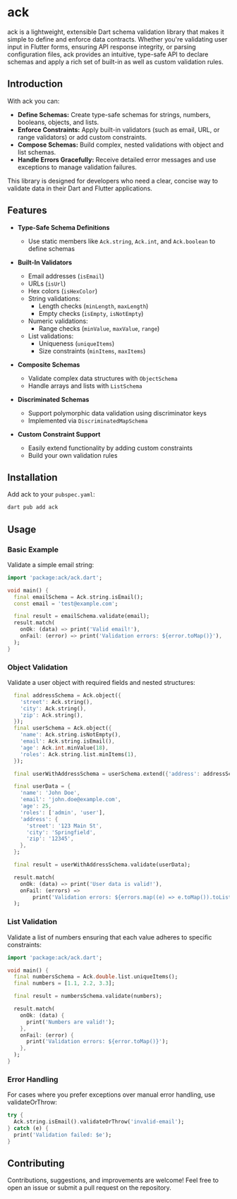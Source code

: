 # ack

ack is a lightweight, extensible Dart schema validation library that makes it simple to define and enforce data contracts. Whether you're validating user input in Flutter forms, ensuring API response integrity, or parsing configuration files, ack provides an intuitive, type-safe API to declare schemas and apply a rich set of built-in as well as custom validation rules.

## Introduction

With ack you can:
- **Define Schemas:** Create type-safe schemas for strings, numbers, booleans, objects, and lists.
- **Enforce Constraints:** Apply built-in validators (such as email, URL, or range validators) or add custom constraints.
- **Compose Schemas:** Build complex, nested validations with object and list schemas.
- **Handle Errors Gracefully:** Receive detailed error messages and use exceptions to manage validation failures.

This library is designed for developers who need a clear, concise way to validate data in their Dart and Flutter applications.

## Features
- **Type-Safe Schema Definitions**
  - Use static members like `Ack.string`, `Ack.int`, and `Ack.boolean` to define schemas

- **Built-In Validators** 
  - Email addresses (`isEmail`)
  - URLs (`isUrl`) 
  - Hex colors (`isHexColor`)
  - String validations:
    - Length checks (`minLength`, `maxLength`)
    - Empty checks (`isEmpty`, `isNotEmpty`)
  - Numeric validations:
    - Range checks (`minValue`, `maxValue`, `range`)
  - List validations:
    - Uniqueness (`uniqueItems`)
    - Size constraints (`minItems`, `maxItems`)

- **Composite Schemas**
  - Validate complex data structures with `ObjectSchema`
  - Handle arrays and lists with `ListSchema`

- **Discriminated Schemas**
  - Support polymorphic data validation using discriminator keys
  - Implemented via `DiscriminatedMapSchema`

- **Custom Constraint Support**
  - Easily extend functionality by adding custom constraints
  - Build your own validation rules

## Installation

Add ack to your `pubspec.yaml`:
```bash
dart pub add ack
```

## Usage

### Basic Example

Validate a simple email string:

```dart
import 'package:ack/ack.dart';

void main() {
  final emailSchema = Ack.string.isEmail();
  const email = 'test@example.com';

  final result = emailSchema.validate(email);
  result.match(
    onOk: (data) => print('Valid email!'),
    onFail: (error) => print('Validation errors: ${error.toMap()}'),
  );
}
```
### Object Validation

Validate a user object with required fields and nested structures:
```dart
  final addressSchema = Ack.object({
    'street': Ack.string(),
    'city': Ack.string(),
    'zip': Ack.string(),
  });
  final userSchema = Ack.object({
    'name': Ack.string.isNotEmpty(),
    'email': Ack.string.isEmail(),
    'age': Ack.int.minValue(18),
    'roles': Ack.string.list.minItems(1),
  });

  final userWithAddressSchema = userSchema.extend({'address': addressSchema()});

  final userData = {
    'name': 'John Doe',
    'email': 'john.doe@example.com',
    'age': 25,
    'roles': ['admin', 'user'],
    'address': {
      'street': '123 Main St',
      'city': 'Springfield',
      'zip': '12345',
    },
  };

  final result = userWithAddressSchema.validate(userData);

  result.match(
    onOk: (data) => print('User data is valid!'),
    onFail: (errors) =>
        print('Validation errors: ${errors.map((e) => e.toMap()).toList()}'),
  );
```

### List Validation

Validate a list of numbers ensuring that each value adheres to specific constraints:

```dart
import 'package:ack/ack.dart';

void main() {
  final numbersSchema = Ack.double.list.uniqueItems();
  final numbers = [1.1, 2.2, 3.3];

  final result = numbersSchema.validate(numbers);

  result.match(
    onOk: (data) {
      print('Numbers are valid!');
    },
    onFail: (error) {
      print('Validation errors: ${error.toMap()}');
    },
  );
}
```

### Error Handling

For cases where you prefer exceptions over manual error handling, use validateOrThrow:

```dart
try {
  Ack.string.isEmail().validateOrThrow('invalid-email');
} catch (e) {
  print('Validation failed: $e');
}
```

## Contributing

Contributions, suggestions, and improvements are welcome! Feel free to open an issue or submit a pull request on the repository.
